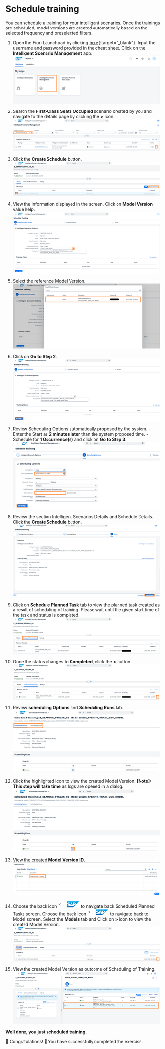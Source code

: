 # Schedule training

You can schedule a training for your intelligent scenarios. Once the trainings are scheduled, model versions are created automatically based on the selected frequency and preselected filters.

1. Open the Fiori Launchpad by clicking [here](https://18.214.3.29:44301/sap/bc/ui5_ui5/ui2/ushell/shells/abap/FioriLaunchpad.html?sap-client=100&sap-language=EN#Shell-home){:target="\_blank"}. Input the username and password provided in the cheat sheet. Click on the **Intelligent Scenario Management** app.
   ![](../ISLM_with_SAPGenAI/images/IntelligentScenarioManagementApp.png)

2. Search the **First-Class Seats Occupied** scenario created by you and navigate to the details page by clicking the **>** icon.
   ![](./images/SearchAndNavigateToScenarioInManagement.png)

3. Click the **Create Schedule** button.
   ![](./images/ClickCreateScheduleButton.png)

4. View the information displayed in the screen. Click on **Model Version** value help.
   ![](./images/SelectReferenceModelVersion.png)

5. Select the reference Model Version.
   ![](./images/SelectReferenceModelVersion2.png)

6. Click on **Go to Step 2**.
   ![](./images/GoToStep2.png)

7. Review Scheduling Options automatically proposed by the system. - Enter the Start as **2 minutes later** than the system proposed time. - Schedule for **1 Occurrence(s)** and click on **Go to Step 3**.
   ![](./images/GoToStep3.png)

8. Review the section Intelligent Scenarios Details and Schedule Details. Click the **Create Schedule** button.
   ![](./images/ScheduleTraining.png)

9. Click on **Schedule Planned Task** tab to view the planned task created as a result of scheduling of training. Please wait until the given start time of the task and status is completed.
   ![](./images/ClickScheduleTaskTab.png)

10. Once the status changes to **Completed**, click the **>** button.
    ![](./images/NavigateToScheduleTaskDetailsPage.png)

11. Review **scheduling Options** and **Scheduling Runs** tab.
    ![](./images/ViewSchedulingDetailsPage.png)

12. Click the highlighted icon to view the created Model Version. **[Note]: This step will take time** as logs are opened in a dialog.
    ![](./images/ClickSchedulingRunIconButton.png)

13. View the created **Model Version ID**.
    ![](./images/SchedulingApplicationJobLog.png)

14. Choose the back icon <img src="../images/SAPBack_White.png" width="70"> to navigate back Scheduled Planned Tasks screen. Choose the back icon <img src="../images/SAPBack_White.png" width="70"> to navigate back to Model screen. Select the **Models** tab and Click on **>** icon to view the created Model Version.
    ![](./images/GoToModelsTab.png)

15. View the created Model Version as outcome of Scheduling of Training.
    ![](./images/Scheduling/15.png)

**Well done, you just scheduled training.**

🎉 Congratulations! 🎉
You have successfully completed the exercise.
